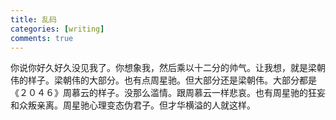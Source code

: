 ```yaml
---
title: 乱码
categories: [writing]
comments: true
---
```

你说你好久好久没见我了。你想象我，然后乘以十二分的帅气。让我想，就是梁朝伟的样子。梁朝伟的大部分。也有点周星驰。但大部分还是梁朝伟。大部分都是《２０４６》周慕云的样子。没那么滥情。跟周慕云一样悲哀。也有周星驰的狂妄和众叛亲离。周星驰心理变态伪君子。但才华横溢的人就这样。 
